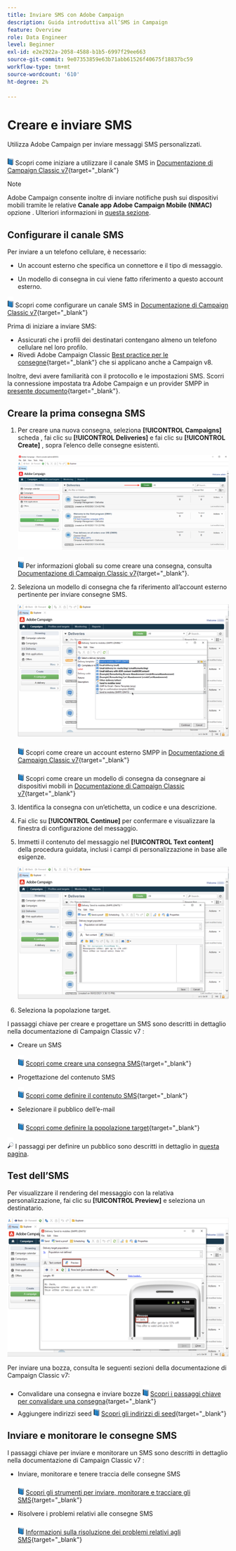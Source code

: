 ```yaml
---
title: Inviare SMS con Adobe Campaign
description: Guida introduttiva all’SMS in Campaign
feature: Overview
role: Data Engineer
level: Beginner
exl-id: e2e2922a-2058-4588-b1b5-6997f29ee663
source-git-commit: 9e07353859e63b71abb61526f40675f18837bc59
workflow-type: tm+mt
source-wordcount: '610'
ht-degree: 2%

---
```


# Creare e inviare SMS

Utilizza Adobe Campaign per inviare messaggi SMS personalizzati.

![](../assets/do-not-localize/book.png) Scopri come iniziare a utilizzare il canale SMS in [Documentazione di Campaign Classic v7](https://experienceleague.adobe.com/docs/campaign-classic/using/sending-messages/sending-messages-on-mobiles/sms-channel.html){target=&quot;_blank&quot;}

>[!NOTE]
>
>Adobe Campaign consente inoltre di inviare notifiche push sui dispositivi mobili tramite le relative **Canale app Adobe Campaign Mobile (NMAC)** opzione . Ulteriori informazioni in [questa sezione](push.md).

## Configurare il canale SMS

Per inviare a un telefono cellulare, è necessario:

* Un account esterno che specifica un connettore e il tipo di messaggio.

* Un modello di consegna in cui viene fatto riferimento a questo account esterno.

![](../assets/do-not-localize/book.png)  Scopri come configurare un canale SMS in [Documentazione di Campaign Classic v7](https://experienceleague.adobe.com/docs/campaign-classic/using/sending-messages/sending-messages-on-mobiles/sms-set-up.html?lang=en#sending-messages){target=&quot;_blank&quot;}

Prima di iniziare a inviare SMS:

* Assicurati che i profili dei destinatari contengano almeno un telefono cellulare nel loro profilo.
* Rivedi Adobe Campaign Classic [Best practice per le consegne](https://experienceleague.adobe.com/docs/campaign-classic/using/sending-messages/key-steps-when-creating-a-delivery/delivery-bestpractices/delivery-best-practices.html?lang=en#sending-messages){target=&quot;_blank&quot;} che si applicano anche a Campaign v8.

Inoltre, devi avere familiarità con il protocollo e le impostazioni SMS. Scorri la connessione impostata tra Adobe Campaign e un provider SMPP in [presente documento](https://experienceleague.adobe.com/docs/campaign-classic/using/sending-messages/sending-messages-on-mobiles/sms-protocol.html?lang=en#sending-messages){target=&quot;_blank&quot;}.

## Creare la prima consegna SMS

1. Per creare una nuova consegna, seleziona **[!UICONTROL Campaigns]** scheda , fai clic su **[!UICONTROL Deliveries]** e fai clic su **[!UICONTROL Create]** , sopra l’elenco delle consegne esistenti.

   ![](assets/delivery_step_1.png)

   ![](../assets/do-not-localize/book.png) Per informazioni globali su come creare una consegna, consulta [Documentazione di Campaign Classic v7](https://experienceleague.adobe.com/docs/campaign-classic/using/sending-messages/key-steps-when-creating-a-delivery/steps-about-delivery-creation-steps.html?lang=en#sending-messages){target=&quot;_blank&quot;}.

1. Seleziona un modello di consegna che fa riferimento all’account esterno pertinente per inviare consegne SMS.

   ![](assets/sms-template-list.png)

   ![](../assets/do-not-localize/book.png) Scopri come creare un account esterno SMPP in [Documentazione di Campaign Classic v7](https://experienceleague.adobe.com/docs/campaign-classic/using/sending-messages/sending-messages-on-mobiles/sms-set-up.html?lang=en#creating-an-smpp-external-account){target=&quot;_blank&quot;}

   ![](../assets/do-not-localize/book.png) Scopri come creare un modello di consegna da consegnare ai dispositivi mobili in [Documentazione di Campaign Classic v7](https://experienceleague.adobe.com/docs/campaign-classic/using/sending-messages/sending-messages-on-mobiles/sms-set-up.html?lang=en#changing-the-delivery-template){target=&quot;_blank&quot;}

1. Identifica la consegna con un’etichetta, un codice e una descrizione.

1. Fai clic su **[!UICONTROL Continue]** per confermare e visualizzare la finestra di configurazione del messaggio.

1. Immetti il contenuto del messaggio nel **[!UICONTROL Text content]** della procedura guidata, inclusi i campi di personalizzazione in base alle esigenze.

   ![](assets/sms-content.png)

1. Seleziona la popolazione target.

I passaggi chiave per creare e progettare un SMS sono descritti in dettaglio nella documentazione di Campaign Classic v7 :

* Creare un SMS

   ![](../assets/do-not-localize/book.png) [Scopri come creare una consegna SMS](https://experienceleague.adobe.com/docs/campaign-classic/using/sending-messages/sending-messages-on-mobiles/sms-create.html?lang=en#sending-messages){target=&quot;_blank&quot;}

* Progettazione del contenuto SMS

   ![](../assets/do-not-localize/book.png) [Scopri come definire il contenuto SMS](https://experienceleague.adobe.com/docs/campaign-classic/using/sending-messages/sending-messages-on-mobiles/sms-create.html?lang=en#defining-the-sms-content){target=&quot;_blank&quot;}

* Selezionare il pubblico dell’e-mail

   ![](../assets/do-not-localize/book.png) [Scopri come definire la popolazione target](https://experienceleague.adobe.com/docs/campaign-classic/using/sending-messages/key-steps-when-creating-a-delivery/steps-defining-the-target-population.html){target=&quot;_blank&quot;}

![](../assets/do-not-localize/glass.png) I passaggi per definire un pubblico sono descritti in dettaglio in [questa pagina](../start/audiences.md).

## Test dell’SMS

Per visualizzare il rendering del messaggio con la relativa personalizzazione, fai clic su **[!UICONTROL Preview]** e seleziona un destinatario.

![](assets/sms-preview.png)

Per inviare una bozza, consulta le seguenti sezioni della documentazione di Campaign Classic v7:

* Convalidare una consegna e inviare bozze
   ![](../assets/do-not-localize/book.png) [Scopri i passaggi chiave per convalidare una consegna](https://experienceleague.adobe.com/docs/campaign-classic/using/sending-messages/key-steps-when-creating-a-delivery/steps-validating-the-delivery.html){target=&quot;_blank&quot;}
* Aggiungere indirizzi seed
   ![](../assets/do-not-localize/book.png) [Scopri gli indirizzi di seed](https://experienceleague.adobe.com/docs/campaign-classic/using/sending-messages/using-seed-addresses/about-seed-addresses.html){target=&quot;_blank&quot;}

## Inviare e monitorare le consegne SMS

I passaggi chiave per inviare e monitorare un SMS sono descritti in dettaglio nella documentazione di Campaign Classic v7 :

* Inviare, monitorare e tenere traccia delle consegne SMS

   ![](../assets/do-not-localize/book.png) [Scopri gli strumenti per inviare, monitorare e tracciare gli SMS](https://experienceleague.adobe.com/docs/campaign-classic/using/sending-messages/sending-messages-on-mobiles/sms-send.html?lang=en#sending-messages){target=&quot;_blank&quot;}

* Risolvere i problemi relativi alle consegne SMS

   ![](../assets/do-not-localize/book.png) [Informazioni sulla risoluzione dei problemi relativi agli SMS](https://experienceleague.adobe.com/docs/campaign-classic/using/sending-messages/sending-messages-on-mobiles/troubleshooting-sms.html?lang=en#sending-messages){target=&quot;_blank&quot;}
